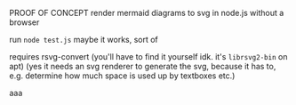 PROOF OF CONCEPT
render mermaid diagrams to svg in node.js without a browser

run `node test.js`
maybe it works, sort of

requires rsvg-convert (you'll have to find it yourself idk. it's `librsvg2-bin` on apt)
(yes it needs an svg renderer to generate the svg, because it has to, e.g. determine how much space is used up by textboxes etc.)

aaa

